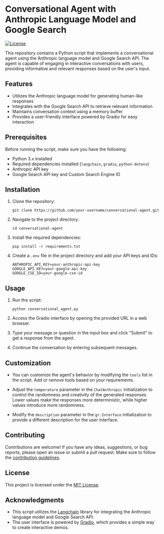 # Conversational Agent with Anthropic Language Model and Google Search

[![License](https://img.shields.io/badge/license-MIT-blue.svg)](LICENSE)

This repository contains a Python script that implements a conversational agent using the Anthropic language model and Google Search API. The agent is capable of engaging in interactive conversations with users, providing informative and relevant responses based on the user's input.

## Features

- Utilizes the Anthropic language model for generating human-like responses
- Integrates with the Google Search API to retrieve relevant information
- Maintains conversation context using a memory buffer
- Provides a user-friendly interface powered by Gradio for easy interaction

## Prerequisites

Before running the script, make sure you have the following:

- Python 3.x installed
- Required dependencies installed (`langchain`, `gradio`, `python-dotenv`)
- Anthropic API key
- Google Search API key and Custom Search Engine ID

## Installation

1. Clone the repository:

   ```shell
   git clone https://github.com/your-username/conversational-agent.git
   ```

2. Navigate to the project directory:

   ```shell
   cd conversational-agent
   ```

3. Install the required dependencies:

   ```shell
   pip install -r requirements.txt
   ```

4. Create a `.env` file in the project directory and add your API keys and IDs:

   ```
   ANTHROPIC_API_KEY=your-anthropic-api-key
   GOOGLE_API_KEY=your-google-api-key
   GOOGLE_CSE_ID=your-google-cse-id
   ```

## Usage

1. Run the script:

   ```shell
   python conversational_agent.py
   ```

2. Access the Gradio interface by opening the provided URL in a web browser.

3. Type your message or question in the input box and click "Submit" to get a response from the agent.

4. Continue the conversation by entering subsequent messages.

## Customization

- You can customize the agent's behavior by modifying the `tools` list in the script. Add or remove tools based on your requirements.

- Adjust the `temperature` parameter in the `ChatAnthropic` initialization to control the randomness and creativity of the generated responses. Lower values make the responses more deterministic, while higher values introduce more randomness.

- Modify the `description` parameter in the `gr.Interface` initialization to provide a different description for the user interface.

## Contributing

Contributions are welcome! If you have any ideas, suggestions, or bug reports, please open an issue or submit a pull request. Make sure to follow the [contribution guidelines](CONTRIBUTING.md).

## License

This project is licensed under the [MIT License](LICENSE).

## Acknowledgments

- This script utilizes the [Langchain](https://github.com/hwchase17/langchain) library for integrating the Anthropic language model and Google Search API.
- The user interface is powered by [Gradio](https://gradio.app/), which provides a simple way to create interactive demos.
